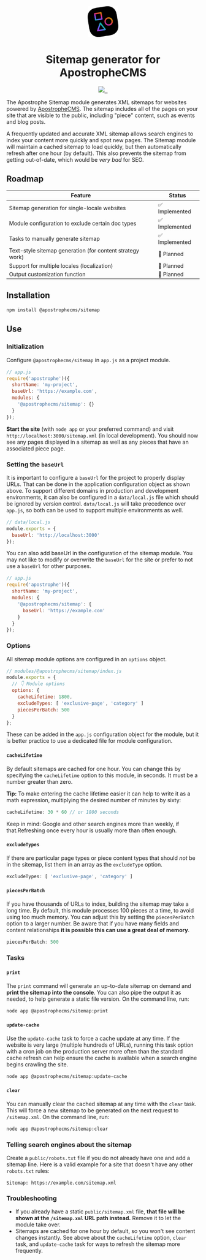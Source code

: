 <div align="center">
  <img src="https://raw.githubusercontent.com/apostrophecms/apostrophe/main/logo.svg" alt="ApostropheCMS logo" width="80" height="80">

  <h1>Sitemap generator for ApostropheCMS</h1>
  <p>
    <a aria-label="Apostrophe logo" href="https://docs.apostrophecms.org">
      <img src="https://img.shields.io/badge/MADE%20FOR%20ApostropheCMS-000000.svg?style=for-the-badge&logo=Apostrophe&labelColor=6516dd">
    </a>
    <a aria-label="Join the community on Discord" href="http://chat.apostrophecms.org">
      <img alt="" src="https://img.shields.io/discord/517772094482677790?color=5865f2&label=Join%20the%20Discord&logo=discord&logoColor=fff&labelColor=000&style=for-the-badge&logoWidth=20">
    </a>
    <a aria-label="License" href="https://github.com/apostrophecms/blog/blob/main/LICENSE.md">
      <img alt="" src="https://img.shields.io/static/v1?style=for-the-badge&labelColor=000000&label=License&message=MIT&color=3DA639">
    </a>
  </p>
</div>

The Apostrophe Sitemap module generates XML sitemaps for websites powered by [ApostropheCMS](https://apostrophecms.com). The sitemap includes all of the pages on your site that are visible to the public, including "piece" content, such as events and blog posts.

A frequently updated and accurate XML sitemap allows search engines to index your content more quickly and spot new pages. The Sitemap module will maintain a cached sitemap to load quickly, but then automatically refresh after one hour (by default). This also prevents the sitemap from getting out-of-date, which would be *very bad* for SEO.

## Roadmap

| Feature | Status |
| --- | --- |
| Sitemap generation for single-locale websites | ✅ Implemented |
| Module configuration to exclude certain doc types | ✅ Implemented |
| Tasks to manually generate sitemap | ✅ Implemented |
| Text-style sitemap generation (for content strategy work) | 🚧 Planned |
| Support for multiple locales (localization) | 🚧 Planned |
| Output customization function | 🚧 Planned |

## Installation

```bash
npm install @apostrophecms/sitemap
```

## Use

### Initialization

Configure `@apostrophecms/sitemap` in `app.js` as a project module.

```javascript
// app.js
require('apostrophe')({
  shortName: 'my-project',
  baseUrl: 'https://example.com',
  modules: {
    '@apostrophecms/sitemap': {}
  }
});
```

**Start the site** (with `node app` or your preferred command) and visit `http://localhost:3000/sitemap.xml` (in local development). You should now see any pages displayed in a sitemap as well as any pieces that have an associated piece page.

### Setting the `baseUrl`

It is important to configure a `baseUrl` for the project to properly display URLs. That can be done in the application configuration object as shown above. To support different domains in production and development environments, it can also be configured in a `data/local.js` file which should be ignored by version control. `data/local.js` will take precedence over `app.js`, so both can be used to support multiple environments as well.

```javascript
// data/local.js
module.exports = {
  baseUrl: 'http://localhost:3000'
});
```

You can also add baseUrl in the configuration of the sitemap module. You may not like to modify or overwrite the `baseUrl` for the site or prefer to not use a `baseUrl` for other purposes.

```javascript
// app.js
require('apostrophe')({
  shortName: 'my-project',
  modules: {
    '@apostrophecms/sitemap': {
      baseUrl: 'https://example.com'
    }
  }
});
```

### Options

All sitemap module options are configured in an `options` object.

```javascript
// modules/@apostrophecms/sitemap/index.js
module.exports = {
  // 👇 Module options
  options: {
    cacheLifetime: 1800,
    excludeTypes: [ 'exclusive-page', 'category' ]
    piecesPerBatch: 500
  }
};
```

These can be added in the `app.js` configuration object for the module, but it is better practice to use a dedicated file for module configuration.

#### `cacheLifetime`

By default sitemaps are cached for one hour. You can change this by specifying the `cacheLifetime` option to this module, in seconds. It must be a number greater than zero.

**Tip:** To make entering the cache lifetime easier it can help to write it as a math expression, multiplying the desired number of minutes by sixty:

```javascript
cacheLifetime: 30 * 60 // or 1800 seconds
```

Keep in mind: Google and other search engines more than weekly, if that.Refreshing once every hour is usually more than often enough.

#### `excludeTypes`

If there are particular page types or piece content types that should *not* be in the sitemap, list them in an array as the `excludeType` option.

```javascript
excludeTypes: [ 'exclusive-page', 'category' ]
```

#### `piecesPerBatch`

If you have thousands of URLs to index, building the sitemap may take a long time. By default, this module processes 100 pieces at a time, to avoid using too much memory. You can adjust this by setting the `piecesPerBatch` option to a larger number. Be aware that if you have many fields and content relationships **it is possible this can use a great deal of memory**.

```javascript
piecesPerBatch: 500
```

### Tasks

#### `print`

The `print` command will generate an up-to-date sitemap on demand and **print the sitemap into the console**. You can also pipe the output it as needed, to help generate a static file version. On the command line, run:

```bash
node app @apostrophecms/sitemap:print
```

#### `update-cache`

Use the `update-cache` task to force a cache update at any time. If the website is very large (multiple hundreds of URLs), running this task option with a cron job on the production server more often than the standard cache refresh can help ensure the cache is available when a search engine begins crawling the site.

```bash
node app @apostrophecms/sitemap:update-cache
```

#### `clear`

You can manually clear the cached sitemap at any time with the `clear` task. This will force a new sitemap to be generated on the next request to `/sitemap.xml`. On the command line, run:

```bash
node app @apostrophecms/sitemap:clear
```

### Telling search engines about the sitemap

Create a `public/robots.txt` file if you do not already have one and add a sitemap line. Here is a valid example for a site that doesn't have any other `robots.txt` rules:

```
Sitemap: https://example.com/sitemap.xml
```

### Troubleshooting

- If you already have a static `public/sitemap.xml` file, **that file will be shown at the `/sitemap.xml` URL path instead.** Remove it to let the module take over.
- Sitemaps are cached for one hour by default, so you won't see content changes instantly. See above about the `cacheLifetime` option, `clear` task, and `update-cache` task for ways to refresh the sitemap more frequently.
